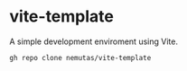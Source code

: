 # vite-template
A simple development enviroment using Vite.

```
gh repo clone nemutas/vite-template
```
